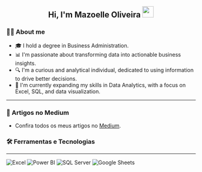 <h2 align="center">
  Hi, I'm Mazoelle Oliveira
  <img src="https://raw.githubusercontent.com/MartinHeinz/MartinHeinz/master/wave.gif" width="30px"/>
</h2>

### 👩‍💻 About me


* 🎓 I hold a degree in Business Administration.
* 📊 I'm passionate about transforming data into actionable business insights.
* 🔍 I'm a curious and analytical individual, dedicated to using information to drive better decisions.
* 🚀 I'm currently expanding my skills in Data Analytics, with a focus on Excel, SQL, and data visualization.
***
### 📝 Artigos no Medium


* Confira todos os meus artigos no [Medium](https://medium.com/@mazoelle09).

### 🛠️ Ferramentas e Tecnologias
---
<p align="left">
  <img src="https://img.shields.io/badge/-Excel-217346?style=flat&logo=microsoft-excel&logoColor=white" alt="Excel" />
  <img src="https://img.shields.io/badge/-PowerBI-F2C811?style=flat&logo=power-bi&logoColor=white" alt="Power BI" />
  <img src="https://img.shields.io/badge/-SQL%20Server-CC2927?style=flat&logo=microsoftsqlserver&logoColor=white" alt="SQL Server" />
  <img src="https://img.shields.io/badge/-Google%20Sheets-00AC47?style=flat&logo=google-sheets&logoColor=white" alt="Google Sheets" />
</p>

